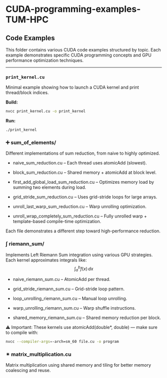 # CUDA-programming-examples-TUM-HPC
## Code Examples

This folder contains various CUDA code examples structured by topic. Each example demonstrates specific CUDA programming concepts and GPU performance optimization techniques.

---

### `print_kernel.cu`

Minimal example showing how to launch a CUDA kernel and print thread/block indices.

**Build:**
```bash
nvcc print_kernel.cu -o print_kernel
```

**Run:**
```bash
./print_kernel
```

### ➕ sum_of_elements/
Different implementations of sum reduction, from naive to highly optimized.

* naive_sum_reduction.cu – Each thread uses atomicAdd (slowest).

* block_sum_reduction.cu – Shared memory + atomicAdd at block level.

* first_add_global_load_sum_reduction.cu – Optimizes memory load by summing two elements during load.

* grid_stride_sum_reduction.cu – Uses grid-stride loops for large arrays.

* unroll_last_warp_sum_reduction.cu – Warp unrolling optimization.

* unroll_wrap_completely_sum_reduction.cu – Fully unrolled warp + template-based compile-time optimization.

Each file demonstrates a different step toward high-performance reduction.

### ∫ riemann_sum/
Implements Left Riemann Sum integration using various GPU strategies. Each kernel approximates integrals like:
$$\int_a^b f(x) \,dx$$

* naive_riemann_sum.cu – AtomicAdd per thread.

* grid_stride_riemann_sum.cu – Grid-stride loop pattern.

* loop_unrolling_riemann_sum.cu – Manual loop unrolling.

* warp_unrolling_riemann_sum.cu – Warp shuffle instructions.

* shared_memory_riemann_sum.cu – Shared memory reduction per block.

⚠ Important: These kernels use atomicAdd(double*, double) — make sure to compile with:

```bash
nvcc --compiler-args=-arch=sm_60 file.cu -o program
```
### ✴ matrix_multiplication.cu
Matrix multiplication using shared memory and tiling for better memory coalescing and reuse.
